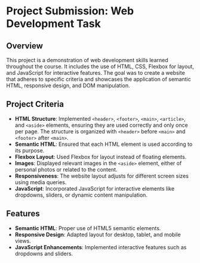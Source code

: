 # Project Submission: Web Development Task

## Overview

This project is a demonstration of web development skills learned throughout the course. It includes the use of HTML, CSS, Flexbox for layout, and JavaScript for interactive features. The goal was to create a website that adheres to specific criteria and showcases the application of semantic HTML, responsive design, and DOM manipulation.

## Project Criteria

- **HTML Structure**: Implemented `<header>`, `<footer>`, `<main>`, `<article>`, and `<aside>` elements, ensuring they are used correctly and only once per page. The structure is organized with `<header>` before `<main>` and `<footer>` after `<main>`.
- **Semantic HTML**: Ensured that each HTML element is used according to its purpose.
- **Flexbox Layout**: Used Flexbox for layout instead of floating elements.
- **Images**: Displayed relevant images in the `<aside>` element, either of personal photos or related to the content.
- **Responsiveness**: The website layout adjusts for different screen sizes using media queries.
- **JavaScript**: Incorporated JavaScript for interactive elements like dropdowns, sliders, or dynamic content manipulation.

## Features

- **Semantic HTML**: Proper use of HTML5 semantic elements.
- **Responsive Design**: Adapted layout for desktop, tablet, and mobile views.
- **JavaScript Enhancements**: Implemented interactive features such as dropdowns and sliders.


